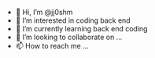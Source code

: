 - 👋 Hi, I’m @jj0shm
- 👀 I’m interested in coding back end
- 🌱 I’m currently learning back end coding
- 💞️ I’m looking to collaborate on ...
- 📫 How to reach me ...

<!---
jj0shm/jj0shm is a ✨ special ✨ repository because its `README.md` (this file) appears on your GitHub profile.
You can click the Preview link to take a look at your changes.
--->
